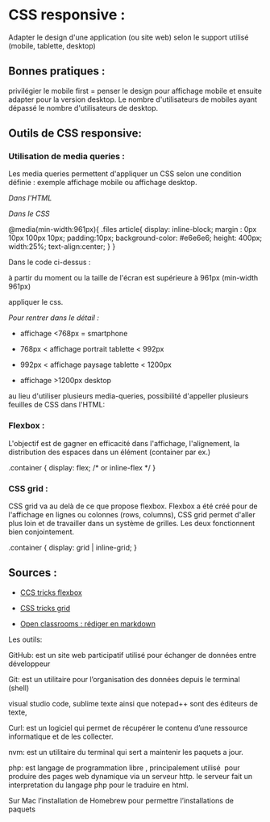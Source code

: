 CSS responsive :
===============


Adapter le design d'une application (ou site web) selon le support utilisé (mobile, tablette, desktop)


Bonnes pratiques : 
------------------


privilégier le mobile first = penser le design pour affichage mobile et ensuite adapter pour la version desktop.
Le nombre d'utilisateurs de mobiles ayant dépassé le nombre d'utilisateurs de desktop.


Outils de CSS responsive:
------------------------


### Utilisation de media queries :



Les media queries permettent d'appliquer un CSS selon une condition définie : exemple affichage mobile ou affichage desktop.

*Dans l'HTML*

  <link rel="stylesheet" href="style.css">
  
  <meta name='viewport' content='width=device-width, initial-scale=1.0, maximum-scale=1.0' />

*Dans le CSS* 

  @media(min-width:961px){
    .files article{
      display: inline-block;
      margin : 0px 10px 100px 10px;
      padding:10px;
      background-color: #e6e6e6;
      height: 400px;
      width:25%;
      text-align:center;
      }
    }
  
Dans le code ci-dessus :

à partir du moment ou la taille de l'écran est supérieure à 961px (min-width 961px)

appliquer le css.


*Pour rentrer dans le détail :*

  * affichage <768px = smartphone
  
  * 768px < affichage portrait tablette < 992px
  
  * 992px < affichage paysage tablette < 1200px
  
  * affichage >1200px desktop
  

au lieu d'utiliser plusieurs media-queries, possibilité d'appeller plusieurs feuilles de CSS dans l'HTML:

<link rel="stylesheet" href = "mobile.css">

<link rel="stylesheet" href = "tablette.css">


### Flexbox :



L'objectif est de gagner en efficacité dans l'affichage, l'alignement, la distribution des espaces dans un élément (container par ex.)

  .container {
    display: flex; /* or inline-flex */
  }


### CSS grid :



CSS grid va au delà de ce que propose flexbox.
Flexbox a été créé pour de l'affichage en lignes ou colonnes (rows, columns), CSS grid permet d'aller plus loin et de travailler dans un système de grilles.
Les deux fonctionnent bien conjointement.

  .container {
    display: grid | inline-grid;
  }


Sources :
---------


* [CCS tricks flexbox](https://css-tricks.com/snippets/css/a-guide-to-flexbox/)

* [CSS tricks grid](https://css-tricks.com/snippets/css/complete-guide-grid/)

* [Open classrooms : rédiger en markdown](https://openclassrooms.com/fr/courses/1304236-redigez-en-markdown)





Les outils:


GitHub: est un site web participatif utilisé pour échanger de données entre développeur 

Git: est un utilitaire pour l’organisation des données depuis le terminal (shell) 

visual studio code, sublime texte ainsi que notepad++ sont des éditeurs de texte, 

Curl: est un logiciel qui permet de récupérer le contenu d’une ressource informatique et de les collecter.

nvm: est un utilitaire du terminal qui sert a maintenir les paquets a jour.

php: est langage de programmation libre , principalement utilisé  pour produire des pages web dynamique via un serveur http. le serveur fait un interpretation du langage php pour le traduire en html.

Sur Mac l’installation de Homebrew pour permettre l’installations de paquets 





